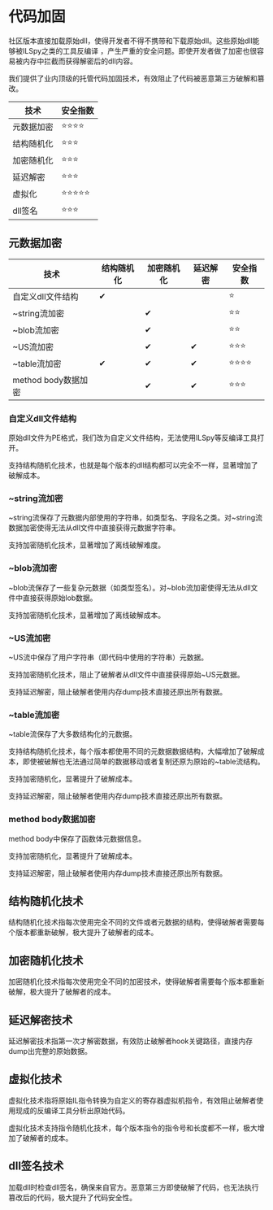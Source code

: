 # 代码加固

社区版本直接加载原始dll，使得开发者不得不携带和下载原始dll。这些原始dll能够被ILSpy之类的工具反编译
，产生严重的安全问题。即使开发者做了加密也很容易被内存中拦截而获得解密后的dll内容。

我们提供了业内顶级的托管代码加固技术，有效阻止了代码被恶意第三方破解和篡改。


|技术|安全指数|
|-|-|
|元数据加密|:star::star::star::star:|
|结构随机化|:star::star::star:|
|加密随机化|:star::star::star:|
|延迟解密|:star::star::star:|
|虚拟化|:star::star::star::star::star:|
|dll签名|:star::star::star:|

## 元数据加密

|技术|结构随机化|加密随机化|延迟解密|安全指数|
|-|-|-|-|-|
|自定义dll文件结构|✔|||:star:|
|~string流加密||✔||:star::star:|
|~blob流加密||✔||:star::star:|
|~US流加密||✔|✔|:star::star::star:|
|~table流加密|✔|✔|✔|:star::star::star::star:|
|method body数据加密||✔|✔|:star::star::star:|


### 自定义dll文件结构

原始dll文件为PE格式，我们改为自定义文件结构，无法使用ILSpy等反编译工具打开。

支持结构随机化技术，也就是每个版本的dll结构都可以完全不一样，显著增加了破解成本。

### ~string流加密

~string流保存了元数据内部使用的字符串，如类型名、字段名之类。对~string流数据加密使得无法从dll文件中直接获得元数据字符串。

支持加密随机化技术，显著增加了离线破解难度。

### ~blob流加密

~blob流保存了一些复杂元数据（如类型签名）。对~blob流加密使得无法从dll文件中直接获得原始lob数据。

支持加密随机化技术，显著增加了离线破解成本。

### ~US流加密

~US流中保存了用户字符串（即代码中使用的字符串）元数据。

支持加密随机化技术，阻止了破解者从dll文件中直接获得原始~US元数据。

支持延迟解密，阻止破解者使用内存dump技术直接还原出所有数据。

### ~table流加密

~table流保存了大多数结构化的元数据。

支持结构随机化技术，每个版本都使用不同的元数据数据结构，大幅增加了破解成本，即使被破解也无法通过简单的数据移动或者复制还原为原始的~table流结构。

支持加密随机化，显著提升了破解成本。

支持延迟解密，阻止破解者使用内存dump技术直接还原出所有数据。


### method body数据加密

method body中保存了函数体元数据信息。

支持加密随机化，显著提升了破解成本。

支持延迟解密，阻止破解者使用内存dump技术直接还原出所有数据。

## 结构随机化技术

结构随机化技术指每次使用完全不同的文件或者元数据的结构，使得破解者需要每个版本都重新破解，极大提升了破解者的成本。

## 加密随机化技术

加密随机化技术指每次使用完全不同的加密技术，使得破解者需要每个版本都重新破解，极大提升了破解者的成本。

## 延迟解密技术

延迟解密技术指第一次才解密数据，有效防止破解者hook关键路径，直接内存dump出完整的原始数据。

## 虚拟化技术

虚拟化技术指将原始IL指令转换为自定义的寄存器虚拟机指令，有效阻止破解者使用现成的反编译工具分析出原始代码。

虚拟化技术支持指令随机化技术，每个版本指令的指令号和长度都不一样，极大增加了破解者的成本。

## dll签名技术

加载dll时检查dll签名，确保来自官方。恶意第三方即使破解了代码，也无法执行篡改后的代码，极大提升了代码安全性。
